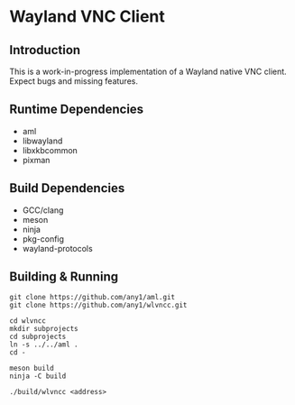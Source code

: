 # Wayland VNC Client

## Introduction
This is a work-in-progress implementation of a Wayland native VNC client.
Expect bugs and missing features.

## Runtime Dependencies
 * aml
 * libwayland
 * libxkbcommon
 * pixman

## Build Dependencies
 * GCC/clang
 * meson
 * ninja
 * pkg-config
 * wayland-protocols

## Building & Running
```
git clone https://github.com/any1/aml.git
git clone https://github.com/any1/wlvncc.git

cd wlvncc
mkdir subprojects
cd subprojects
ln -s ../../aml .
cd -

meson build
ninja -C build

./build/wlvncc <address>
```
